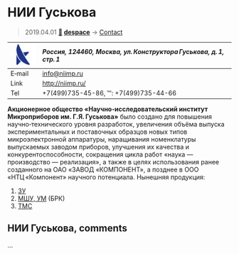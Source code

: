 # НИИ Гуськова
> 2019.04.01 **[🚀](../index/index.md) [despace](index.md)** → [Contact](contact.md)

|[![](f/contact/n/nii_guskova_logo1_thumb.jpg)](f/contact/n/nii_guskova_logo1.png)|*Россия, 124460, Москва, ул. Конструктора Гуськова, д. 1, стр. 1*|
|:--|:--|
|E‑mail|<info@niimp.ru>|
|Link|<http://niimp.ru/>|
|Tel|+7(499)735-45-86, ℻: +7(499)735-44-66|

**Акционерное общество «Научно‑исследовательский институт Микроприборов им. Г.Я. Гуськова»** было создано для повышения научно‑технического уровня разработок, увеличения объёма выпуска экспериментальных и поставочных образцов новых типов микроэлектронной аппаратуры, наращивания номенклатуры выпускаемых заводом приборов, улучшения их качества и конкурентоспособности, сокращения цикла работ «наука — производство — реализация», а также в целях использования ранее созданного на ОАО «ЗАВОД «КОМПОНЕНТ», а позднее в ООО «НТЦ «Компонент» научного потенциала. Нынешняя продукция:

   1. [ЗУ](ds.md)
   1. [МШУ, УМ](comms.md) (БРК)
   1. [ТМС](tms.md)


<p style="page-break-after:always"> </p>

## НИИ Гуськова, comments

…
